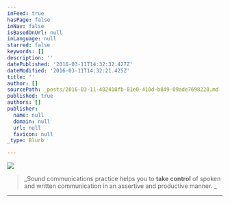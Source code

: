 ```yaml
---
inFeed: true
hasPage: false
inNav: false
isBasedOnUrl: null
inLanguage: null
starred: false
keywords: []
description: ''
datePublished: '2016-03-11T14:32:32.427Z'
dateModified: '2016-03-11T14:32:21.425Z'
title: ''
author: []
sourcePath: _posts/2016-03-11-402418fb-81e0-410d-b849-09ade7698220.md
published: true
authors: []
publisher:
  name: null
  domain: null
  url: null
  favicon: null
_type: Blurb

---
```

![](https://the-grid-user-content.s3-us-west-2.amazonaws.com/399767f2-a164-49eb-940f-86158966ffc1.jpg)

> _Sound communications practice helps you to **take control** of spoken and written communication in an assertive and productive manner. _

****